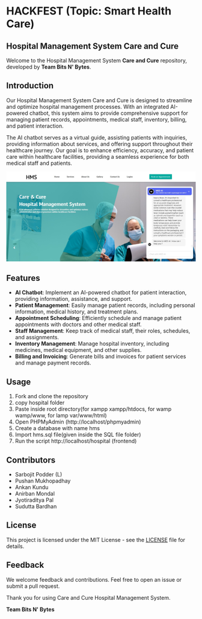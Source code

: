 # HACKFEST (Topic: Smart Health Care)

## Hospital Management System Care and Cure

Welcome to the Hospital Management System **Care and Cure** repository, developed by **Team Bits N' Bytes**.

## Introduction

Our Hospital Management System Care and Cure is designed to streamline and optimize hospital management processes. With an integrated AI-powered chatbot, this system aims to provide comprehensive support for managing patient records, appointments, medical staff, inventory, billing, and patient interaction.

The AI chatbot serves as a virtual guide, assisting patients with inquiries, providing information about services, and offering support throughout their healthcare journey. Our goal is to enhance efficiency, accuracy, and patient care within healthcare facilities, providing a seamless experience for both medical staff and patients.

![Hospital Management System](Hackfest.jpg)

## Features
- **AI Chatbot**: Implement an AI-powered chatbot for patient interaction, providing information, assistance, and support.
- **Patient Management**: Easily manage patient records, including personal information, medical history, and treatment plans.
- **Appointment Scheduling**: Efficiently schedule and manage patient appointments with doctors and other medical staff.
- **Staff Management**: Keep track of medical staff, their roles, schedules, and assignments.
- **Inventory Management**: Manage hospital inventory, including medicines, medical equipment, and other supplies.
- **Billing and Invoicing**: Generate bills and invoices for patient services and manage payment records.

## Usage
1. Fork and clone the repository
2. copy hospital folder
3. Paste inside root directory(for xampp xampp/htdocs, for wamp wamp/www, for lamp var/www/html)
4. Open PHPMyAdmin (http://localhost/phpmyadmin)
5. Create a database with name hms
6. Import hms.sql file(given inside the SQL file folder)
7. Run the script http://localhost/hospital (frontend)

## Contributors
- Sarbojit Podder (L)
- Pushan Mukhopadhay
- Ankan Kundu
- Anirban Mondal
- Jyotiraditya Pal
- Sudutta Bardhan

## License
This project is licensed under the MIT License - see the [LICENSE](LICENSE) file for details.

## Feedback
We welcome feedback and contributions. Feel free to open an issue or submit a pull request.

Thank you for using Care and Cure Hospital Management System. 

**Team Bits N' Bytes**

